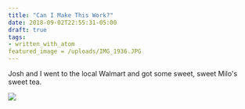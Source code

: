 ```yaml
---
title: "Can I Make This Work?"
date: 2018-09-02T22:55:31-05:00
draft: true
tags:
- written_with_atom
featured_image = /uploads/IMG_1936.JPG
---
```


Josh and I went to the local Walmart and got some sweet, sweet Milo's sweet tea.

![](/uploads/IMG_1936.JPG)
